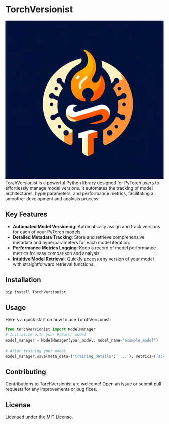 # TorchVersionist
![TorchVersionist Logo](assets/logo.png)
TorchVersionist is a powerful Python library designed for PyTorch users to effortlessly manage model versions. It automates the tracking of model architectures, hyperparameters, and performance metrics, facilitating a smoother development and analysis process.

## Key Features

- **Automated Model Versioning**: Automatically assign and track versions for each of your PyTorch models.
- **Detailed Metadata Tracking**: Store and retrieve comprehensive metadata and hyperparameters for each model iteration.
- **Performance Metrics Logging**: Keep a record of model performance metrics for easy comparison and analysis.
- **Intuitive Model Retrieval**: Quickly access any version of your model with straightforward retrieval functions.

## Installation

```bash
pip install TorchVersionist
```

## Usage
Here's a quick start on how to use TorchVersionist:
```python
from torchversionist import ModelManager
# Initialize with your PyTorch model
model_manager = ModelManager(your_model, model_name="example_model")

# After training your model
model_manager.save(meta_data={'training_details': '...'}, metrics={'accuracy': 0.95})
```


## Contributing
Contributions to TorchVersionist are welcome! Open an issue or submit pull requests for any improvements or bug fixes.


## License
Licensed under the MIT License. 
